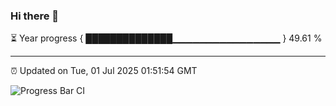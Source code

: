 ### Hi there 👋

⏳ Year progress { ██████████████▁▁▁▁▁▁▁▁▁▁▁▁▁▁▁▁ } 49.61 %

---

⏰ Updated on Tue, 01 Jul 2025 01:51:54 GMT

![Progress Bar CI](https://github.com/liununu/liununu/workflows/Progress%20Bar%20CI/badge.svg)
